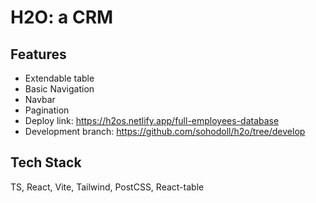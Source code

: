 # H2O: a CRM

## Features

- Extendable table
- Basic Navigation
- Navbar
- Pagination
- Deploy link: https://h2os.netlify.app/full-employees-database
- Development branch: https://github.com/sohodoll/h2o/tree/develop

## Tech Stack

TS, React, Vite, Tailwind, PostCSS, React-table
